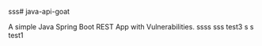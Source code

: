 sss# java-api-goat

A simple Java Spring Boot REST App with Vulnerabilities.
ssss
sss
test3
s
s
test1

